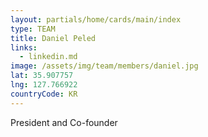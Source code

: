 ```yaml
---
layout: partials/home/cards/main/index
type: TEAM
title: Daniel Peled
links:
  - linkedin.md
image: /assets/img/team/members/daniel.jpg
lat: 35.907757
lng: 127.766922
countryCode: KR
---
```


President and Co-founder
